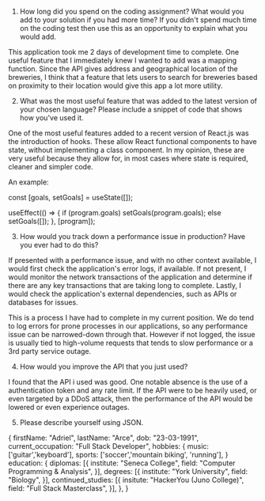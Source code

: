 1. How long did you spend on the coding assignment? What would you add to your
solution if you had more time? If you didn&#39;t spend much time on the coding test
then use this as an opportunity to explain what you would add.

This application took me 2 days of development time to complete. One useful feature that I immediately knew I wanted to add was a mapping function. Since the API gives address and geographical location of the breweries, I think that a feature that lets users to search for breweries based on proximity to their location would give this app a lot more utility.

2. What was the most useful feature that was added to the latest version of your
chosen language? Please include a snippet of code that shows how you&#39;ve used
it.

One of the most useful features added to a recent version of React.js was the introduction of hooks. These allow React functional components to have state, without implementing a class component. In my opinion, these are very useful because they allow for, in most cases where state is required, cleaner and simpler code.

An example:

const [goals, setGoals] = useState([]);

useEffect(() => {
    if (program.goals)
        setGoals(program.goals);
    else
        setGoals([]);
}, [program]);

3. How would you track down a performance issue in production? Have you ever
had to do this?

If presented with a performance issue, and with no other context available, I would first check the application's error logs, if available. If not present, I would monitor the network transactions of the application and determine if there are any key transactions that are taking long to complete. Lastly, I would check the application's external dependencies, such as APIs or databases for issues. 

This is a process I have had to complete in my current position. We do tend to log errors for prone processes in our applications, so any performance issue can be narrowed-down through that. However if not logged, the issue is usually tied to high-volume requests that tends to slow performance or a 3rd party service outage.

4. How would you improve the API that you just used?

I found that the API i used was good. One notable absence is the use of a authentication token and any rate limit. If the API were to be heavily used, or even targeted by a DDoS attack, then the performance of the API would be lowered or even experience outages.

5. Please describe yourself using JSON.

{
    firstName: "Adriel",
    lastName: "Arce",
    dob: "23-03-1991",
    current_occupation: "Full Stack Developer",
    hobbies: {
        music: ['guitar','keyboard'],
        sports: ['soccer','mountain biking', 'running'],
    }
    education: {
        diplomas: [{
            institute: "Seneca College",
            field: "Computer Programming & Analysis",
        }],
        degrees: [{
            institute: "York University",
            field: "Biology",
        }],
        continued_studies: [{
            insitute: "HackerYou (Juno College)",
            field: "Full Stack Masterclass",
        }],
    },
}
